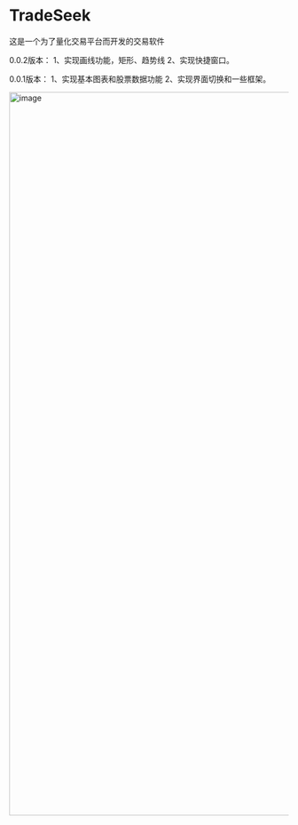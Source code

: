 # TradeSeek
这是一个为了量化交易平台而开发的交易软件

0.0.2版本：
1、实现画线功能，矩形、趋势线
2、实现快捷窗口。

0.0.1版本：
1、实现基本图表和股票数据功能
2、实现界面切换和一些框架。


<img width="2558" height="1302" alt="image" src="https://github.com/user-attachments/assets/6ca5238f-807c-464f-ab60-034cab2faf06" />

